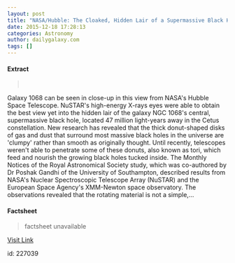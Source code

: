 ```yaml
---
layout: post
title: "NASA/Hubble: The Cloaked, Hidden Lair of a Supermassive Black Hole"
date: 2015-12-18 17:28:13
categories: Astronomy
author: dailygalaxy.com
tags: []
---
```



#### Extract
>     Galaxy 1068 can be seen in close-up in this view from NASA's Hubble Space Telescope. NuSTAR's high-energy X-rays eyes were able to obtain the best view yet into the hidden lair of the galaxy NGC 1068's central, supermassive black hole, located 47 million light-years away in the Cetus constellation. New research has revealed that the thick donut-shaped disks of gas and dust that surround most massive black holes in the universe are 'clumpy' rather than smooth as originally thought. Until recently, telescopes weren't able to penetrate some of these donuts, also known as tori, which feed and nourish the growing black holes tucked inside. The Monthly Notices of the Royal Astronomical Society study, which was co-authored by Dr Poshak Gandhi of the University of Southampton, described results from NASA's Nuclear Spectroscopic Telescope Array (NuSTAR) and the European Space Agency's XMM-Newton space observatory. The observations revealed that the rotating material is not a simple,...

#### Factsheet
>factsheet unavailable

[Visit Link](http://www.dailygalaxy.com/my_weblog/2015/12/nasahubble-image-the-cloaked-hidden-lair-of-a-supermassive-black-hole.html)

id:  227039
